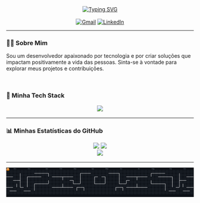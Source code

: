 <div align="center">
  <a href="https://git.io/typing-svg"><img src="https://readme-typing-svg.demolab.com?font=Fira+Code&weight=700&size=25&pause=1000&color=00BFFF&center=true&vCenter=true&width=435&lines=Ol%C3%A1%2C+meu+nome+%C3%A9+Andree+Guilherme;Eu+sou+um+Desenvolvedor+Full+Stack" alt="Typing SVG" /></a>
</div>

<br>

<div align="center">
  <a href="mailto:seu-email@exemplo.com"><img src="https://img.shields.io/badge/Gmail-D14836?style=for-the-badge&logo=gmail&logoColor=white" alt="Gmail"/></a>
  <a href="https://www.linkedin.com/in/seu-linkedin/"><img src="https://img.shields.io/badge/LinkedIn-0077B5?style=for-the-badge&logo=linkedin&logoColor=white" alt="LinkedIn"/></a>
</div>

<hr>

### 👨‍💻 Sobre Mim

<p>
  Sou um desenvolvedor apaixonado por tecnologia e por criar soluções que impactam positivamente a vida das pessoas. Sinta-se à vontade para explorar meus projetos e contribuições.
</p>

<br>

### 🚀 Minha Tech Stack

<div align="center">
  <a href="https://skillicons.dev">
    <img src="https://skillicons.dev/icons?i=js,html,css,mysql,postgresql,mongodb,github,git,vscode" />
  </a>
</div>

<hr>

### 📊 Minhas Estatísticas do GitHub

<div align="center">
  <img src="https://github-readme-stats.vercel.app/api?username=Andree-Guilherme&theme=dark&hide_border=false&include_all_commits=false&count_private=false" height="140"/>
  <img src="https://github-readme-streak-stats.herokuapp.com/?user=Andree-Guilherme&theme=dark&hide_border=false" height="140"/>
  <br>
  <img src="https://github-readme-stats.vercel.app/api/top-langs/?username=Andree-Guilherme&theme=dark&hide_border=false&include_all_commits=false&count_private=false&layout=compact" height="140"/>
</div>

<hr>

<p align="center">
  <img src="https://raw.githubusercontent.com/Andree-Guilherme/Andree-Guilherme/output/pacman-contribution-graph-dark.svg" alt="Pac-Man Contributions" />
</p>